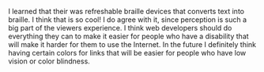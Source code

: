 I learned that their was refreshable braille devices that converts text
into braille. I think that is so cool! I do agree with it, since perception
is such a big part of the viewers experience. I think web developers
should do everything they can to make it easier for people who have a
disability that will make it harder for them to use the Internet. In the
future I definitely think having certain colors for links that will be easier
for people who have low vision or color blindness. 
